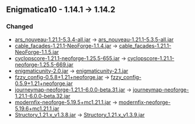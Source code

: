 ## Enigmatica10 - 1.14.1 -> 1.14.2

### Changed

  * [ars_nouveau-1.21.1-5.3.4-all.jar](https://www.curseforge.com/minecraft/mc-mods/ars-nouveau/files/5955247) -> [ars_nouveau-1.21.1-5.3.5-all.jar](https://www.curseforge.com/minecraft/mc-mods/ars-nouveau/files/5972111)
  * [cable_facades-1.21.1-NeoForge-1.1.4.jar](https://www.curseforge.com/minecraft/mc-mods/cable-facades/files/5932892) -> [cable_facades-1.21.1-NeoForge-1.1.5.jar](https://www.curseforge.com/minecraft/mc-mods/cable-facades/files/5971990)
  * [cyclopscore-1.21.1-neoforge-1.25.5-655.jar](https://www.curseforge.com/minecraft/mc-mods/cyclops-core/files/5971176) -> [cyclopscore-1.21.1-neoforge-1.25.5-669.jar](https://www.curseforge.com/minecraft/mc-mods/cyclops-core/files/5974241)
  * [enigmaticunity-2.0.jar](https://www.curseforge.com/minecraft/mc-mods/enigmatic-unity/files/5890931) -> [enigmaticunity-2.1.jar](https://www.curseforge.com/minecraft/mc-mods/enigmatic-unity/files/5974801)
  * [fzzy_config-0.5.8+1.21+neoforge.jar](https://www.curseforge.com/minecraft/mc-mods/fzzy-config/files/5933888) -> [fzzy_config-0.5.9+1.21+neoforge.jar](https://www.curseforge.com/minecraft/mc-mods/fzzy-config/files/5969676)
  * [journeymap-neoforge-1.21.1-6.0.0-beta.31.jar](https://www.curseforge.com/minecraft/mc-mods/journeymap/files/5950308) -> [journeymap-neoforge-1.21.1-6.0.0-beta.32.jar](https://www.curseforge.com/minecraft/mc-mods/journeymap/files/5972765)
  * [modernfix-neoforge-5.19.5+mc1.21.1.jar](https://www.curseforge.com/minecraft/mc-mods/modernfix/files/5876357) -> [modernfix-neoforge-5.19.6+mc1.21.1.jar](https://www.curseforge.com/minecraft/mc-mods/modernfix/files/5972257)
  * [Structory_1.21.x_v1.3.8.jar](https://www.curseforge.com/minecraft/mc-mods/structory/files/5962264) -> [Structory_1.21.x_v1.3.9.jar](https://www.curseforge.com/minecraft/mc-mods/structory/files/5971865)

